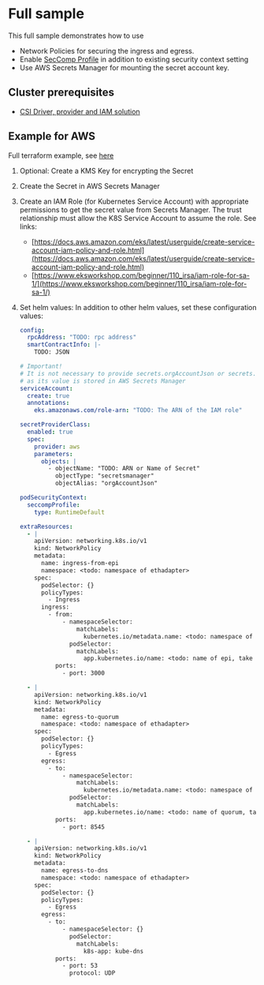 # Full sample

This full sample demonstrates how to use

- Network Policies for securing the ingress and egress.
- Enable [SecComp Profile](https://medium.com/@LachlanEvenson/how-to-enable-kubernetes-container-runtimedefault-seccomp-profile-for-all-workloads-6795624fcbcc) in addition to existing security context setting
- Use AWS Secrets Manager for mounting the secret account key.

## Cluster prerequisites

- [CSI Driver, provider and IAM solution](./../../../../docs/secrets_store_csi_driver_provider/README.md)

## Example for AWS

Full terraform example, see [here](aws.tf)

1. Optional: Create a KMS Key for encrypting the Secret
2. Create the Secret in AWS Secrets Manager
3. Create an IAM Role (for Kubernetes Service Account) with appropriate permissions to get the secret value from Secrets Manager. The trust relationship must allow the K8S Service Account to assume the role. See links:

    - [https://docs.aws.amazon.com/eks/latest/userguide/create-service-account-iam-policy-and-role.html](https://docs.aws.amazon.com/eks/latest/userguide/create-service-account-iam-policy-and-role.html)
    - [https://www.eksworkshop.com/beginner/110_irsa/iam-role-for-sa-1/](https://www.eksworkshop.com/beginner/110_irsa/iam-role-for-sa-1/)

4. Set helm values: In addition to other helm values, set these configuration values:

    ```yaml
    config:
      rpcAddress: "TODO: rpc address"
      smartContractInfo: |-
        TODO: JSON

    # Important!
    # It is not necessary to provide secrets.orgAccountJson or secrets.orgAccountJsonBase64 anymore
    # as its value is stored in AWS Secrets Manager
    serviceAccount:
      create: true
      annotations:
        eks.amazonaws.com/role-arn: "TODO: The ARN of the IAM role"

    secretProviderClass:
      enabled: true
      spec:
        provider: aws
        parameters:
          objects: |
            - objectName: "TODO: ARN or Name of Secret"
              objectType: "secretsmanager"
              objectAlias: "orgAccountJson"

    podSecurityContext:
      seccompProfile:
        type: RuntimeDefault

    extraResources:
      - |
        apiVersion: networking.k8s.io/v1
        kind: NetworkPolicy
        metadata:
          name: ingress-from-epi
          namespace: <todo: namespace of ethadapter>
        spec:
          podSelector: {}
          policyTypes:
            - Ingress
          ingress:
            - from:
                - namespaceSelector:
                    matchLabels:
                      kubernetes.io/metadata.name: <todo: namespace of epi>
                  podSelector:
                    matchLabels:
                      app.kubernetes.io/name: <todo: name of epi, take a look at epi labels, e.g. epi>
              ports:
                - port: 3000

      - |
        apiVersion: networking.k8s.io/v1
        kind: NetworkPolicy
        metadata:
          name: egress-to-quorum
          namespace: <todo: namespace of ethadapter>
        spec:
          podSelector: {}
          policyTypes:
            - Egress
          egress:
            - to:
                - namespaceSelector:
                    matchLabels:
                      kubernetes.io/metadata.name: <todo: namespace of quorum>
                  podSelector:
                    matchLabels:
                      app.kubernetes.io/name: <todo: name of quorum, take a look at quorum labels, e.g. quorum-node-0>
              ports:
                - port: 8545

      - |
        apiVersion: networking.k8s.io/v1
        kind: NetworkPolicy
        metadata:
          name: egress-to-dns
          namespace: <todo: namespace of ethadapter>
        spec:
          podSelector: {}
          policyTypes:
            - Egress
          egress:
            - to:
                - namespaceSelector: {}
                  podSelector:
                    matchLabels:
                      k8s-app: kube-dns
              ports:
                - port: 53
                  protocol: UDP


    ```

